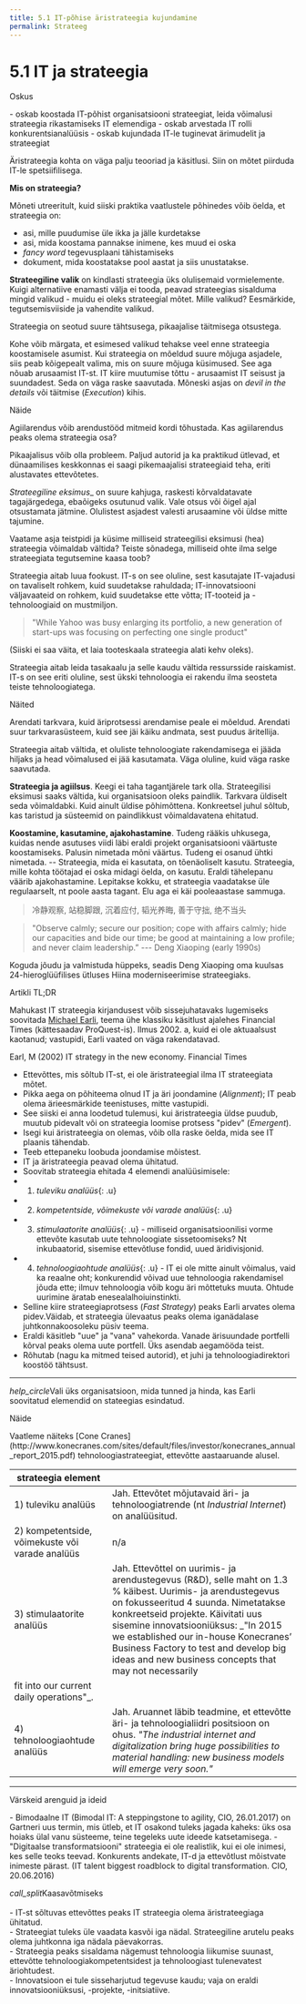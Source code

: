 ```yaml
---
title: 5.1 IT-põhise äristrateegia kujundamine
permalink: Strateeg
---
```


# 5.1 IT ja strateegia

<p class='tags'>Oskus</p>
- oskab koostada IT-põhist organisatsiooni strateegiat, leida võimalusi strateegia rikastamiseks IT elemendiga
- oskab arvestada IT rolli konkurentsianalüüsis
- oskab kujundada IT-le tuginevat ärimudelit ja strateegiat

Äristrateegia kohta on väga palju teooriad ja käsitlusi. Siin on mõtet piirduda IT-le spetsiifilisega.

__Mis on strateegia?__

Mõneti utreeritult, kuid siiski praktika vaatlustele põhinedes võib öelda, et strateegia on:

- asi, mille puudumise üle ikka ja jälle kurdetakse
- asi, mida koostama pannakse inimene, kes muud ei oska
- _fancy word_ tegevusplaani tähistamiseks
- dokument, mida koostatakse pool aastat ja siis unustatakse.

__Strateegiline valik__ on kindlasti strateegia üks olulisemaid vormielemente. Kuigi alternatiive enamasti välja ei tooda, peavad strateegias sisalduma mingid valikud - muidu ei oleks strateegial mõtet. Mille valikud? Eesmärkide, tegutsemisviiside ja vahendite valikud.

Strateegia on seotud suure tähtsusega, pikaajalise täitmisega otsustega.

Kohe võib märgata, et esimesed valikud tehakse veel enne strateegia koostamisele asumist. Kui strateegia on mõeldud suure mõjuga asjadele, siis peab kõigepealt valima, mis on suure mõjuga küsimused. See aga nõuab arusaamist IT-st. IT kiire muutumise tõttu - arusaamist IT seisust ja suundadest. Seda on väga raske saavutada. Mõneski asjas on _devil in the details_ või täitmise (_Execution_) kihis.

<p class='tags'>Näide</p>
Agiilarendus võib arendustööd mitmeid kordi tõhustada. Kas agiilarendus peaks olema strateegia osa?

Pikaajalisus võib olla probleem. Paljud autorid ja ka praktikud ütlevad, et dünaamilises keskkonnas ei saagi pikemaajalisi strateegiaid teha, eriti alustavates ettevõtetes.

_Strateegiline eksimus__ on suure kahjuga, raskesti kõrvaldatavate tagajärgedega, ebaõigeks osutunud valik. Vale otsus või õigel ajal otsustamata jätmine. Olulistest asjadest valesti arusaamine või üldse mitte tajumine. 

Vaatame asja teistpidi ja küsime milliseid strateegilisi eksimusi (hea) strateegia võimaldab vältida? Teiste sõnadega, milliseid ohte ilma selge strateegiata tegutsemine kaasa toob?

Strateegia aitab luua fookust. IT-s on see oluline, sest kasutajate IT-vajadusi on tavaliselt rohkem, kuid suudetakse rahuldada; IT-innovatsiooni väljavaateid on rohkem, kuid suudetakse ette võtta;  IT-tooteid ja -tehnoloogiaid on mustmiljon. 

> "While Yahoo was busy enlarging its portfolio, a new generation of start-ups was focusing on perfecting one single product"

(Siiski ei saa väita, et laia tooteskaala strateegia alati kehv oleks).

Strateegia aitab leida tasakaalu ja selle kaudu vältida ressursside raiskamist. IT-s on see eriti oluline, sest ükski tehnoloogia ei rakendu ilma seosteta teiste tehnoloogiatega.

<p class='tags'>Näited</p> 
Arendati tarkvara, kuid äriprotsessi arendamise peale ei mõeldud. Arendati suur tarkvarasüsteem, kuid see jäi käiku andmata, sest puudus äritellija.

Strateegia aitab vältida, et oluliste tehnoloogiate rakendamisega ei jääda hiljaks ja head võimalused ei jää kasutamata. Väga oluline, kuid väga raske saavutada.

__Strateegia ja agiilsus__. Keegi ei taha tagantjärele tark olla. Strateegilisi eksimusi saaks vältida, kui organisatsioon oleks paindlik. Tarkvara üldiselt seda võimaldabki. Kuid ainult üldise põhimõttena. Konkreetsel juhul sõltub, kas taristud ja süsteemid on paindlikkust võimaldavatena ehitatud.

__Koostamine, kasutamine, ajakohastamine__. Tudeng rääkis uhkusega, kuidas nende asutuses viidi läbi eraldi projekt organisatsiooni väärtuste koostamiseks. Palusin nimetada mõni väärtus. Tudeng ei osanud ühtki nimetada. -- Strateegia, mida ei kasutata, on tõenäoliselt kasutu. Strateegia, mille kohta töötajad ei oska midagi öelda, on kasutu. Eraldi tähelepanu väärib ajakohastamine. Lepitakse kokku, et strateegia vaadatakse üle regulaarselt, nt poole aasta tagant. Elu aga ei käi pooleaastase sammuga.

> 冷静观察, 站稳脚跟, 沉着应付, 韬光养晦, 善于守拙, 绝不当头

> "Observe calmly; secure our position; cope with affairs calmly; hide our capacities and bide our time; be good at maintaining a low profile; and never claim leadership.” --- Deng Xiaoping (early 1990s)

Koguda jõudu ja valmistuda hüppeks, seadis Deng Xiaoping oma kuulsas 24-hieroglüüfilises ütluses Hiina moderniseerimise strateegiaks.

<p class='tags'>Artikli TL;DR</p>

Mahukast IT strateegia kirjandusest võib sissejuhatavaks lugemiseks soovitada [Michael Earli](https://en.wikipedia.org/wiki/Michael_Earl_(academic)), teema ühe klassiku käsitlust ajalehes Financial Times (kättesaadav ProQuest-is). Ilmus 2002. a, kuid ei ole aktuaalsust kaotanud; vastupidi, Earli vaated on väga rakendatavad.

Earl, M (2002) IT strategy in the new economy. Financial Times

- Ettevõttes, mis sõltub IT-st, ei ole äristrateegial ilma IT strateegiata mõtet.
- Pikka aega on põhiteema olnud IT ja äri joondamine (_Alignment_); IT peab olema ärieesmärkide teenistuses, mitte vastupidi.
- See siiski ei anna loodetud tulemusi, kui äristrateegia üldse puudub, muutub pidevalt või on strateegia loomise protsess "pidev" (_Emergent_).
- Isegi kui äristrateegia on olemas, võib olla raske öelda, mida see IT plaanis tähendab.
- Teeb ettepaneku loobuda joondamise mõistest.
- IT ja äristrateegia peavad olema ühitatud.
- Soovitab strateegia ehitada 4 elemendi analüüsimisele:
- 1) *tuleviku analüüs*{: .u}
- 2) *kompetentside, võimekuste või varade analüüs*{: .u}
- 3) *stimulaatorite analüüs*{: .u} - milliseid organisatsioonilisi vorme ettevõte kasutab uute tehnoloogiate sissetoomiseks? Nt inkubaatorid, sisemise ettevõtluse fondid, uued äridivisjonid.
- 4) *tehnoloogiaohtude analüüs*{: .u} - IT ei ole mitte ainult võimalus, vaid ka reaalne oht; konkurendid võivad uue tehnoloogia rakendamisel jõuda ette; ilmuv tehnoloogia võib kogu äri mõttetuks muuta. Ohtude uurimine äratab enesealalhoiuinstinkti.
- Selline kiire strateegiaprotsess (_Fast Strategy_) peaks Earli arvates olema pidev.Väidab, et strateegia ülevaatus peaks olema iganädalase juhtkonnakoosoleku püsiv teema.
- Eraldi käsitleb "uue" ja "vana" vahekorda. Vanade ärisuundade portfelli kõrval peaks olema uute portfell. Üks asendab aegamööda teist.
- Rõhutab (nagu ka mitmed teised autorid), et juhi ja tehnoloogiadirektori koostöö tähtsust.

---

<p class='action'><i class="material-icons ikoon">help_circle</i>Vali üks organisatsioon, mida tunned ja hinda, kas Earli soovitatud elemendid on stateegias esindatud.</p>

<p class='tags'>Näide</p>
Vaatleme näiteks [Cone Cranes](http://www.konecranes.com/sites/default/files/investor/konecranes_annual_report_2015.pdf) tehnoloogiastrateegiat, ettevõtte aastaaruande alusel.

| strateegia element   |     |
|----|-----|
| 1) tuleviku analüüs | Jah. Ettevõtet mõjutavaid äri- ja tehnoloogiatrende (nt _Industrial Internet_) on analüüsitud. |
| 2) kompetentside, võimekuste või varade analüüs | n/a |
| 3) stimulaatorite analüüs | Jah. Ettevõttel on uurimis- ja arendustegevus (R&D), selle maht on 1.3 % käibest. Uurimis- ja arendustegevus on fokusseeritud 4 suunda. Nimetatakse konkreetseid projekte. Käivitati uus sisemine innovatsiooniüksus: _"In 2015 we established our in-house Konecranes’ Business Factory to test and develop big ideas and new business concepts that may not necessarily 
fit into our current daily operations"_. |
| 4) tehnoloogiaohtude analüüs | Jah. Aruannet läbib teadmine, et ettevõtte äri- ja tehnoloogialiidri positsioon on ohus. _"The industrial internet and digitalization bring huge possibilities to material handling: new business models will emerge very soon."_ | 

---

<p class='tags'>Värskeid arenguid ja ideid</p>
- Bimodaalne IT (Bimodal IT: A steppingstone to agility, CIO, 26.01.2017) on Gartneri uus termin, mis ütleb, et IT osakond tuleks jagada kaheks: üks osa hoiaks ülal vanu süsteeme, teine tegeleks uute ideede katsetamisega.
- "Digitaalse transformatsiooni" strateegia ei ole realistlik, kui ei ole inimesi, kes selle teoks teevad. Konkurents andekate, IT-d ja ettevõtlust mõistvate inimeste pärast. (IT talent biggest roadblock to digital transformation. CIO, 20.06.2016)

<p class='takeaway'><i class="material-icons ikoon">call_split</i>Kaasavõtmiseks<br>
<br>
- IT-st sõltuvas ettevõttes peaks IT strateegia olema äristrateegiaga ühitatud.<br>
- Strateegiat tuleks üle vaadata kasvõi iga nädal. Strateegiline arutelu peaks olema juhtkonna iga nädala päevakorras.<br>
- Strateegia peaks sisaldama nägemust tehnoloogia liikumise suunast, ettevõtte tehnoloogiakompetentsidest ja tehnoloogiast tulenevatest äriohtudest.<br>
- Innovatsioon ei tule sisseharjutud tegevuse kaudu; vaja on eraldi innovatsiooniüksusi, -projekte, -initsiatiive.</p>

<!-- p class='action'><i class="material-icons ikoon">help_circle</i>Ärisuhete võrgustiku ehitamine - kuidas IT võiks aidata?</p -->

<!-- p class='tags'>Mõiste</p>
__software-driven__, äri, mille tuumaks on IT. -->

